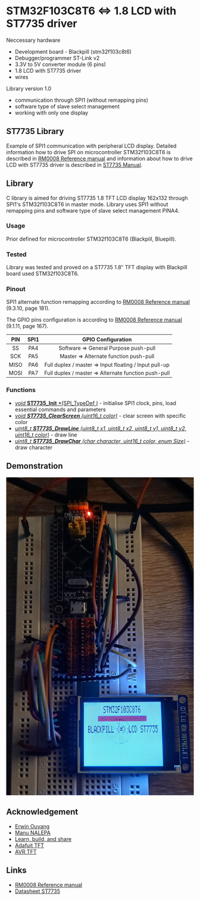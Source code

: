 # STM32F103C8T6 <=> 1.8 LCD with ST7735 driver
Neccessary hardware
- Development board - Blackpill (stm32f103c8t6)
- Debugger/programmer ST-Link v2
- 3.3V to 5V converter module (6 pins)
- 1.8 LCD with ST7735 driver
- wires

Library version 1.0 
- communication through SPI1 (without remapping pins)
- software type of slave select management
- working with only one display

## ST7735 Library
Example of SPI1 communication with peripheral LCD display. Detailed information how to drive SPI on microcontroller STM32f103C8T6 is described in [RM0008 Reference manual](https://www.st.com/resource/en/reference_manual/cd00171190-stm32f101xx-stm32f102xx-stm32f103xx-stm32f105xx-and-stm32f107xx-advanced-arm-based-32-bit-mcus-stmicroelectronics.pdf) and information about how to drive LCD with ST7735 driver is described in [ST7735 Manual](http://www.displayfuture.com/Display/datasheet/controller/ST7735.pdf).

## Library
C library is aimed for driving ST7735 1.8 TFT LCD display 162x132 through SPI1's STM32f103C8T6 in master mode. Library uses SPI1 without remapping pins and software type of slave select management PINA4.

### Usage
Prior defined for microcontroller STM32f103C8T6 (Blackpill, Bluepill). 

### Tested
Library was tested and proved on a ST7735 1.8″ TFT display with Blackpill board used STM32f103C8T6.

### Pinout
SPI1 alternate function remapping according to [RM0008 Reference manual](https://www.st.com/resource/en/reference_manual/cd00171190-stm32f101xx-stm32f102xx-stm32f103xx-stm32f105xx-and-stm32f107xx-advanced-arm-based-32-bit-mcus-stmicroelectronics.pdf) (9.3.10, page 181).

The GPIO pins configuration is according to [RM0008 Reference manual](https://www.st.com/resource/en/reference_manual/cd00171190-stm32f101xx-stm32f102xx-stm32f103xx-stm32f105xx-and-stm32f107xx-advanced-arm-based-32-bit-mcus-stmicroelectronics.pdf) (9.1.11, page 167).

| PIN | SPI1 | GPIO Configuration |
| :---: | :---: | :--: |
| SS | PA4 |  Software => General Purpose push-pull |
| SCK | PA5 | Master => Alternate function push-pull |
| MISO | PA6 | Full duplex / master => Input floating / Input pull-up |
| MOSI | PA7 | Full duplex / master => Alternate function push-pull |

### Functions
- [*void* **ST7735_Init** *(SPI_TypeDef *)*]() - initialise SPI1 clock, pins, load essential commands and parameters
- [*void **ST7735_ClearScreen** (uint16_t color)*]() - clear screen with specific color
- [*uint8_t **ST7735_DrawLine** (uint8_t x1, uint8_t x2, uint8_t y1, uint8_t y2, uint16_t color)*]() - draw line
- [*uint8_t **ST7735_DrawChar** (char character, uint16_t color, enum Size)*]() - draw character

  
## Demonstration
<img src="img/st7735.jpg" />

## Acknowledgement
- [Erwin Ouyang](http://www.handsonembedded.com/stm32f103-spl-tutorial-5/)
- [Manu NALEPA](https://github.com/nalepae/stm32_tutorial/blob/master/src/spi.c)
- [Learn, build, and share](https://learnbuildshare.wordpress.com/about/stm32/using-spi-as-master/)
- [Adafuit TFT](https://github.com/adafruit/Adafruit-ST7735-Library)
- [AVR TFT](http://w8bh.net/avr/AvrTFT.pdf)

## Links
- [RM0008 Reference manual](https://www.st.com/resource/en/reference_manual/cd00171190-stm32f101xx-stm32f102xx-stm32f103xx-stm32f105xx-and-stm32f107xx-advanced-arm-based-32-bit-mcus-stmicroelectronics.pdf)
- [Datasheet ST7735](http://www.displayfuture.com/Display/datasheet/controller/ST7735.pdf)
